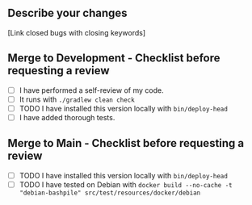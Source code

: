 ## Describe your changes
[Link closed bugs with closing keywords]

## Merge to Development - Checklist before requesting a review
- [ ] I have performed a self-review of my code.
- [ ] It runs with `./gradlew clean check`
- [ ] TODO I have installed this version locally with `bin/deploy-head`
- [ ] I have added thorough tests.

## Merge to Main - Checklist before requesting a review
- [ ] TODO I have installed this version locally with `bin/deploy-head`
- [ ] TODO I have tested on Debian with `docker build --no-cache -t "debian-bashpile" src/test/resources/docker/debian`

